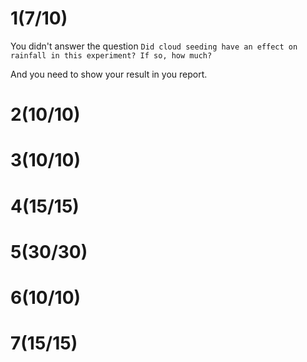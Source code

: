 # 1(7/10)

You didn't answer the question `Did cloud seeding have an effect on rainfall in this experiment? If so, how much?`

And you need to show your result in you report.

# 2(10/10)

# 3(10/10)

# 4(15/15)

# 5(30/30)

# 6(10/10)

# 7(15/15)